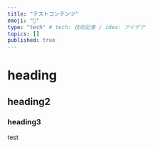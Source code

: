 ```yaml
---
title: "テストコンテンツ"
emoji: "🐙"
type: "tech" # tech: 技術記事 / idea: アイデア
topics: []
published: true
---
```


# heading

## heading2

### heading3

test